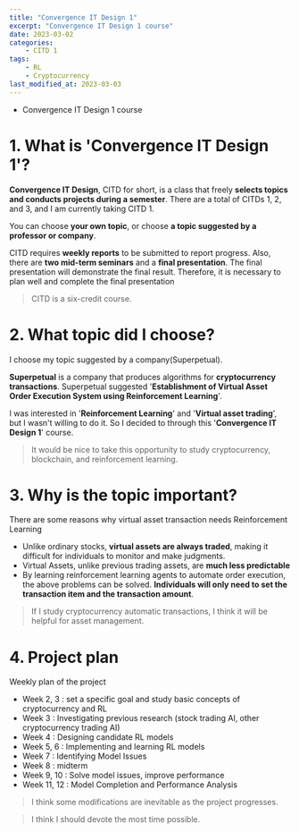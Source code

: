 ```yaml
---
title: "Convergence IT Design 1"
excerpt: "Convergence IT Design 1 course"
date: 2023-03-02
categories:
    - CITD 1
tags:
    - RL
    - Cryptocurrency
last_modified_at: 2023-03-03
---
```

- Convergence IT Design 1 course

# 1. What is 'Convergence IT Design 1'?  
**Convergence IT Design**, CITD for short, is a class that freely **selects topics and conducts projects during a semester**. There are a total of CITDs 1, 2, and 3, and I am currently taking CITD 1.

You can choose **your own topic**, or choose **a topic suggested by a professor or company**. 

CITD requires **weekly reports** to be submitted to report progress. Also, there are **two mid-term seminars** and a **final presentation**. The final presentation will demonstrate the final result. Therefore, it is necessary to plan well and complete the final presentation

> CITD is a six-credit course.


# 2. What topic did I choose?  
I choose my topic suggested by a company(Superpetual).

**Superpetual** is a company that produces algorithms for **cryptocurrency transactions**. Superpetual suggested '**Establishment of Virtual Asset Order Execution System using Reinforcement Learning**'. 

I was interested in '**Reinforcement Learning**' and '**Virtual asset trading**', but I wasn't willing to do it. So I decided to through this '**Convergence IT Design 1**' course.

> It would be nice to take this opportunity to study cryptocurrency, blockchain, and reinforcement learning.


# 3. Why is the topic important?  
There are some reasons why virtual asset transaction needs Reinforcement Learning

- Unlike ordinary stocks, **virtual assets are always traded**, making it difficult for individuals to monitor and make judgments.  
- Virtual Assets, unlike previous trading assets, are **much less predictable**  
- By learning reinforcement learning agents to automate order execution, the above problems can be solved. **Individuals will only need to set the transaction item and the transaction amount**. 

> If I study cryptocurrency automatic transactions, I think it will be helpful for asset management.  


# 4. Project plan

Weekly plan of the project

- Week 2, 3 : set a specific goal and study basic concepts of cryptocurrency and RL
- Week 3 : Investigating previous research (stock trading AI, other cryptocurrency trading AI)
- Week 4 : Designing candidate RL models  
- Week 5, 6 : Implementing and learning RL models   
- Week 7 : Identifying Model Issues
- Week 8 : midterm
- Week 9, 10 : Solve model issues, improve performance
- Week 11, 12 : Model Completion and Performance Analysis

> I think some modifications are inevitable as the project progresses.


> I think I should devote the most time possible.